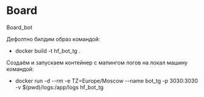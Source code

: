 # Board
Board_bot

Дефолтно билдим образ командой: 
- docker build -t hf_bot_tg .

Создаём и запускаем контейнер с мапингом логов на локал машину командой: 
- docker run -d --rm -e TZ=Europe/Moscow --name bot_tg -p 3030:3030 -v $(pwd)/logs:/app/logs hf_bot_tg
